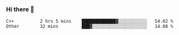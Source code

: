 ### Hi there 👋

<!--
**WShiBin/WShiBin** is a ✨ _special_ ✨ repository because its `README.md` (this file) appears on your GitHub profile.

Here are some ideas to get you started:

- 🔭 I’m currently working on ...
- 🌱 I’m currently learning ...
- 👯 I’m looking to collaborate on ...
- 🤔 I’m looking for help with ...
- 💬 Ask me about ...
- 📫 How to reach me: ...
- 😄 Pronouns: ...
- ⚡ Fun fact: ...
-->

<!--START_SECTION:waka-->

```text
C++          2 hrs 5 mins    █████████████▓░░░░░░░░░░░   54.02 %
Other        32 mins         ███▓░░░░░░░░░░░░░░░░░░░░░   14.08 %
```

<!--END_SECTION:waka-->
